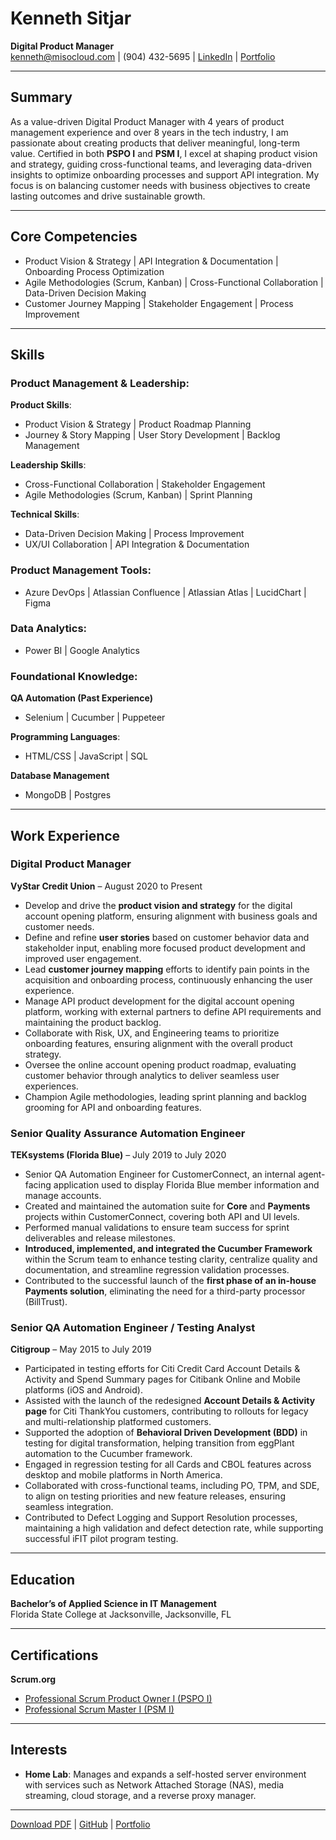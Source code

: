 # Kenneth Sitjar

**Digital Product Manager**  
[kenneth@misocloud.com](mailto:kenneth@misocloud.com) | (904) 432-5695 | [LinkedIn](https://www.linkedin.com/in/ksitjar) | [Portfolio](https://misocloud.com)

---

## Summary
As a value-driven Digital Product Manager with 4 years of product management experience and over 8 years in the tech industry, I am passionate about creating products that deliver meaningful, long-term value. Certified in both **PSPO I** and **PSM I**, I excel at shaping product vision and strategy, guiding cross-functional teams, and leveraging data-driven insights to optimize onboarding processes and support API integration. My focus is on balancing customer needs with business objectives to create lasting outcomes and drive sustainable growth.

---

## Core Competencies

- Product Vision & Strategy | API Integration & Documentation | Onboarding Process Optimization
- Agile Methodologies (Scrum, Kanban) | Cross-Functional Collaboration | Data-Driven Decision Making
- Customer Journey Mapping | Stakeholder Engagement | Process Improvement

---

## Skills

### Product Management & Leadership:

**Product Skills**:
- Product Vision & Strategy | Product Roadmap Planning
- Journey & Story Mapping | User Story Development | Backlog Management

**Leadership Skills**:
- Cross-Functional Collaboration | Stakeholder Engagement
- Agile Methodologies (Scrum, Kanban) | Sprint Planning

**Technical Skills**:
- Data-Driven Decision Making | Process Improvement
- UX/UI Collaboration | API Integration & Documentation

### Product Management Tools:
- Azure DevOps | Atlassian Confluence | Atlassian Atlas | LucidChart | Figma

### Data Analytics:
- Power BI | Google Analytics

### Foundational Knowledge:
**QA Automation (Past Experience)**
- Selenium | Cucumber | Puppeteer 

**Programming Languages**:
- HTML/CSS | JavaScript | SQL

**Database Management**
- MongoDB | Postgres

---

## Work Experience

### Digital Product Manager  
**VyStar Credit Union** – August 2020 to Present  
- Develop and drive the **product vision and strategy** for the digital account opening platform, ensuring alignment with business goals and customer needs.
- Define and refine **user stories** based on customer behavior data and stakeholder input, enabling more focused product development and improved user engagement.
- Lead **customer journey mapping** efforts to identify pain points in the acquisition and onboarding process, continuously enhancing the user experience.
- Manage API product development for the digital account opening platform, working with external partners to define API requirements and maintaining the product backlog.
- Collaborate with Risk, UX, and Engineering teams to prioritize onboarding features, ensuring alignment with the overall product strategy.
- Oversee the online account opening product roadmap, evaluating customer behavior through analytics to deliver seamless user experiences.
- Champion Agile methodologies, leading sprint planning and backlog grooming for API and onboarding features.

### Senior Quality Assurance Automation Engineer  
**TEKsystems (Florida Blue)** – July 2019 to July 2020  

- Senior QA Automation Engineer for CustomerConnect, an internal agent-facing application used to display Florida Blue member information and manage accounts.
- Created and maintained the automation suite for **Core** and **Payments** projects within CustomerConnect, covering both API and UI levels.
- Performed manual validations to ensure team success for sprint deliverables and release milestones.
- **Introduced, implemented, and integrated the Cucumber Framework** within the Scrum team to enhance testing clarity, centralize quality and documentation, and streamline regression validation processes.
- Contributed to the successful launch of the **first phase of an in-house Payments solution**, eliminating the need for a third-party processor (BillTrust).

### Senior QA Automation Engineer / Testing Analyst  
**Citigroup** – May 2015 to July 2019  
- Participated in testing efforts for Citi Credit Card Account Details & Activity and Spend Summary pages for Citibank Online and Mobile platforms (iOS and Android).
- Assisted with the launch of the redesigned **Account Details & Activity page** for Citi ThankYou customers, contributing to rollouts for legacy and multi-relationship platformed customers.
- Supported the adoption of **Behavioral Driven Development (BDD)** in testing for digital transformation, helping transition from eggPlant automation to the Cucumber framework.
- Engaged in regression testing for all Cards and CBOL features across desktop and mobile platforms in North America.
- Collaborated with cross-functional teams, including PO, TPM, and SDE, to align on testing priorities and new feature releases, ensuring seamless integration.
- Contributed to Defect Logging and Support Resolution processes, maintaining a high validation and defect detection rate, while supporting successful iFIT pilot program testing.

---

## Education

**Bachelor’s of Applied Science in IT Management**  
Florida State College at Jacksonville, Jacksonville, FL

---

## Certifications
**Scrum.org**
- [Professional Scrum Product Owner I (PSPO I)](https://www.credly.com/badges/61d6549d-1ac8-434a-87fb-f6b952b47c24)
- [Professional Scrum Master I (PSM I)](https://www.credly.com/badges/adedbe0c-b915-47c7-9daa-894897d79cb7)

---

## Interests

- **Home Lab**: Manages and expands a self-hosted server environment with services such as Network Attached Storage (NAS), media streaming, cloud storage, and a reverse proxy manager.

---

[Download PDF](ksitjar_resume.pdf) | [GitHub](https://github.com/ksitjar) | [Portfolio](https://misocloud.com)
